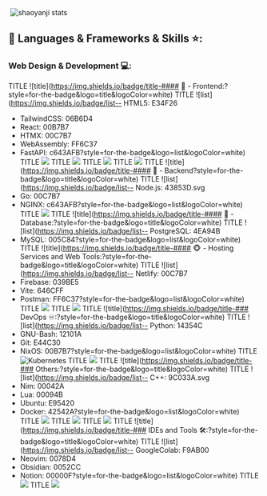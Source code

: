 <p>&nbsp;<img align="center" src="https://readmestats.999857.xyz/api?username=shaoyanji&show_icons=true&locale=en&theme=tokyonight" alt="shaoyanji stats" /></p>

## 🔨 Languages & Frameworks & Skills ⭐️:
### Web Design & Development 💻:

TITLE
![title](https://img.shields.io/badge/title-#### 🙈 - Frontend:?style=for-the-badge&logo=title&logoColor=white)
TITLE
![list](https://img.shields.io/badge/list-- HTML5: E34F26
- TailwindCSS: 06B6D4
- React: 00B7B7
- HTMX: 00C7B7
- WebAssembly: FF6C37
- FastAPI: c643AFB?style=for-the-badge&logo=list&logoColor=white)
TITLE
![](https://img.shields.io/badge/-?style=for-the-badge&logo=&logoColor=white)
TITLE
![](https://img.shields.io/badge/-?style=for-the-badge&logo=&logoColor=white)
TITLE
![](https://img.shields.io/badge/-?style=for-the-badge&logo=&logoColor=white)
TITLE
![](https://img.shields.io/badge/-?style=for-the-badge&logo=&logoColor=white)
TITLE
![title](https://img.shields.io/badge/title-#### 🙉 - Backend?style=for-the-badge&logo=title&logoColor=white)
TITLE
![list](https://img.shields.io/badge/list-- Node.js: 43853D.svg
- Go: 00C7B7
- NGINX: c643AFB?style=for-the-badge&logo=list&logoColor=white)
TITLE
![](https://img.shields.io/badge/-?style=for-the-badge&logo=&logoColor=white)
TITLE
![title](https://img.shields.io/badge/title-#### 🙊 - Database:?style=for-the-badge&logo=title&logoColor=white)
TITLE
![list](https://img.shields.io/badge/list-- PostgreSQL: 4EA94B
- MySQL: 005C84?style=for-the-badge&logo=list&logoColor=white)
TITLE
![title](https://img.shields.io/badge/title-#### 🐵 - Hosting Services and Web Tools:?style=for-the-badge&logo=title&logoColor=white)
TITLE
![list](https://img.shields.io/badge/list-- Netlify: 00C7B7
- Firebase: 039BE5
- Vite: 646CFF
- Postman: FF6C37?style=for-the-badge&logo=list&logoColor=white)
TITLE
![](https://img.shields.io/badge/-?style=for-the-badge&logo=&logoColor=white)
TITLE
![](https://img.shields.io/badge/-?style=for-the-badge&logo=&logoColor=white)
TITLE
![title](https://img.shields.io/badge/title-### DevOps ♾️:?style=for-the-badge&logo=title&logoColor=white)
TITLE
![list](https://img.shields.io/badge/list-- Python: 14354C
- GNU-Bash: 12101A
- Git: E44C30
- NixOS: 00B7B7?style=for-the-badge&logo=list&logoColor=white)
TITLE
![Kubernetes](https://img.shields.io/badge/Kubernetes-A0B3B7?style=for-the-badge&logo=Kubernetes&logoColor=white)
TITLE
![](https://img.shields.io/badge/-?style=for-the-badge&logo=&logoColor=white)
TITLE
![title](https://img.shields.io/badge/title-### Others:?style=for-the-badge&logo=title&logoColor=white)
TITLE
![list](https://img.shields.io/badge/list-- C++: 9C033A.svg
- Nim: 00042A
- Lua: 00094B
- Ubuntu: E95420
- Docker: 42542A?style=for-the-badge&logo=list&logoColor=white)
TITLE
![](https://img.shields.io/badge/-?style=for-the-badge&logo=&logoColor=white)
TITLE
![](https://img.shields.io/badge/-?style=for-the-badge&logo=&logoColor=white)
TITLE
![](https://img.shields.io/badge/-?style=for-the-badge&logo=&logoColor=white)
TITLE
![title](https://img.shields.io/badge/title-### IDEs and Tools 🛠:?style=for-the-badge&logo=title&logoColor=white)
TITLE
![list](https://img.shields.io/badge/list-- GoogleColab: F9AB00
- Neovim: 0078D4
- Obsidian: 0052CC
- Notion: 00000F?style=for-the-badge&logo=list&logoColor=white)
TITLE
![](https://img.shields.io/badge/-?style=for-the-badge&logo=&logoColor=white)
TITLE
![](https://img.shields.io/badge/-?style=for-the-badge&logo=&logoColor=white)
